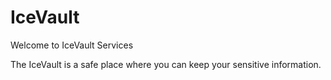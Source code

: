 # IceVault

Welcome to IceVault Services

The IceVault is a safe place where you can keep your sensitive information.
